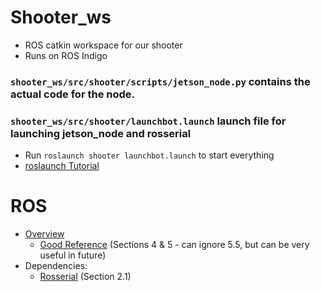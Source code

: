 # Shooter_ws
  - ROS catkin workspace for our shooter
  - Runs on ROS Indigo
### `shooter_ws/src/shooter/scripts/jetson_node.py` contains the actual code for the node.
### `shooter_ws/src/shooter/launchbot.launch` launch file for launching jetson_node and rosserial
  - Run `roslaunch shooter launchbot.launch` to start everything
  - [roslaunch Tutorial](http://wiki.ros.org/roslaunch)

# ROS
  - [Overview](http://www.ros.org/about-ros/)
      - [Good Reference](https://www.chiefdelphi.com/media/papers/3394?) (Sections 4 & 5 - can ignore 5.5, but can be very useful in future)
  - Dependencies:
      - [Rosserial](http://wiki.ros.org/rosserial_arduino/Tutorials/Arduino%20IDE%20Setup) (Section 2.1)
  
